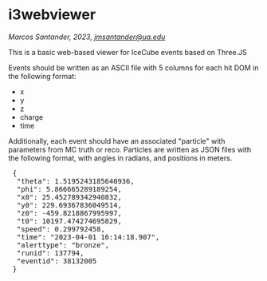 # i3webviewer

*Marcos Santander, 2023, jmsantander@ua.edu*

This is a basic web-based viewer for IceCube events based on Three.JS

Events should be written as an ASCII file with 5 columns for each hit DOM in the following format:

* x 
* y 
* z 
* charge
* time

Additionally, each event should have an associated "particle" with parameters from MC truth or reco. Particles are written as JSON files with the following format, with angles in radians, and positions in meters. 

<pre>
 {
  "theta": 1.5195243185640936,
  "phi": 5.866665289189254,
  "x0": 25.452789342940832,
  "y0": 229.69367836049514,
  "z0": -459.8218867995997,
  "t0": 10197.474274695829,
  "speed": 0.299792458,
  "time": "2023-04-01 16:14:18.907",
  "alerttype": "bronze",
  "runid": 137794,
  "eventid": 38132005
 }
</pre>
